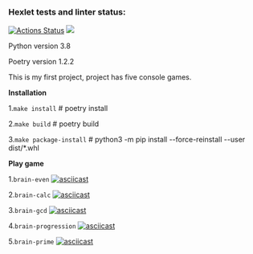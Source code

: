 ### Hexlet tests and linter status:
[![Actions Status](https://github.com/baklazhanUA/python-project-49/workflows/hexlet-check/badge.svg)](https://github.com/baklazhanUA/python-project-49/actions)
<a href="https://codeclimate.com/github/baklazhanUA/python-project-49/maintainability"><img src="https://api.codeclimate.com/v1/badges/5f6135fd2cff638650d1/maintainability" /></a>

Python version 3.8

Poetry version 1.2.2

This is my first project, project has five console games.

**Installation**

1.`make install` # poetry install

2.`make build` # poetry build

3.`make package-install` # python3 -m pip install --force-reinstall --user dist/*.whl

**Play game**

1.`brain-even` [![asciicast](https://asciinema.org/a/XggKw3ZVCVCR07myaItwiV74X.svg)](https://asciinema.org/a/XggKw3ZVCVCR07myaItwiV74X)

2.`brain-calc` [![asciicast](https://asciinema.org/a/oUW8zyMMvXcUbsry00IOwQDPY.svg)](https://asciinema.org/a/oUW8zyMMvXcUbsry00IOwQDPY)

3.`brain-gcd` [![asciicast](https://asciinema.org/a/VVRxKJeQwac441AJY4a63ekEi.svg)](https://asciinema.org/a/VVRxKJeQwac441AJY4a63ekEi)

4.`brain-progression` [![asciicast](https://asciinema.org/a/UR7DSH9bxbYwscjbFknXyps4y.svg)](https://asciinema.org/a/UR7DSH9bxbYwscjbFknXyps4y)

5.`brain-prime` [![asciicast](https://asciinema.org/a/hrxlFg4awOrMjpDvRBkaOKOb5.svg)](https://asciinema.org/a/hrxlFg4awOrMjpDvRBkaOKOb5)